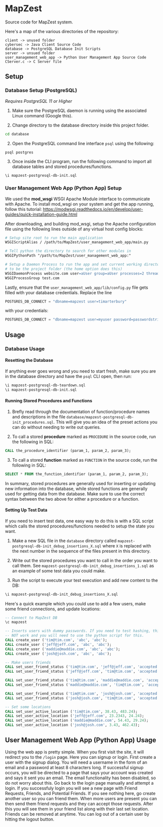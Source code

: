 # MapZest
Source code for MapZest system.

Here's a map of the various directories of the repository:
```
client -> unused folder
cybersec -> Java Client Source Code
database -> PostgreSQL Database Init Scripts
server -> unsued folder
user_management_web_app -> Python User Management App Source Code
CServer.c -> C Server file
```

## Setup

### Database Setup (PostgreSQL)
_Requires PostgreSQL 11 or Higher_

1. Make sure the PostgreSQL daemon is running using the associated Linux command
(Google this).

2. Change directory to the database directory inside this project folder.
```bash
cd database
```

2. Open the PostgreSQL command line interface `psql` using the following:
```bash
psql postgres
```

3. Once inside the CLI program, run the following command to import all database
tables and stored procedures/functions.
```bash
\i mapzest-postgresql-db-init.sql
```

### User Management Web App (Python App) Setup
We used the **mod_wsgi** WSGI Apache Module interface to communicate with Apache.
To install mod_wsgi on your system and get the app running, follow this tutorial:
https://modwsgi.readthedocs.io/en/develop/user-guides/quick-installation-guide.html

After downloading, and building mod_wsgi, setup the Apache configuration file
using the following lines outside of any virtual host config blocks:
```apache
# Setup site root to run the main application
WSGIScriptAlias / /path/to/MapZest/user_management_web_app/main.py

# Tell python the directory to search for other modules in
WSGIPythonPath "/path/to/MapZest/user_management_web_app:"

# Setup a Daemon Process to run the app and set current working directory app
# to be the project folder (the home option does this)
WSGIDaemonProcess website.com user=aUser group=aUser processes=2 threads=25 home=/path/to/MapZest/user_management_web_app
WSGIProcessGroup test.com
```

Lastly, ensure that the `user_management_web_app/lib/config.py` file gets filled
with your database credentials. Replace the line
```python
POSTGRES_DB_CONNECT = "dbname=mapzest user=timarterbury"
```
with your credentials:
```python
POSTGRES_DB_CONNECT = "dbname=mapzest user=myuser password=passwordstring"
```


## Usage

### Database Usage

#### Resetting the Database
If anything ever goes wrong and you need to start fresh, make sure you are in the
database directory and have the `psql` CLI open, then run:
```bash
\i mapzest-postgresql-db-teardown.sql
\i mapzest-postgresql-db-init.sql
```

#### Running Stored Procedures and Functions
1. Brefly read through the documentation of function/procedure names and
descriptions in the file `database/mapzest-postgresql-db-init_procedures.sql`.
This will give you an idea of the preset actions you can do without needing to
write out queries.

2. To call a stored **procedure** marked as `PROCEDURE` in the source code, run the
following in SQL:
```sql
CALL the_procedure_identifier (param_1, param_2, param_3);
```

3. To call a stored **function** marked as `FUNCTION` in the source code, run the
following in SQL:
```sql
SELECT * FROM the_function_identifier (param_1, param_2, param_3);
```

In summary, stored procedures are generally used for inserting or updating new
information into the database, while stored functions are generally used for
getting data from the database. Make sure to use the correct syntax between the
two above for either a procedure or a function.

#### Setting Up Test Data
If you need to insert test data, one easy way to do this is with a SQL script
which calls the stored procedures/functions needed to setup the state you want.

1. Make a new SQL file in the `database` directory called `mapzest-postgresql-db-init_debug_insertions_X.sql` where `X` is replaced with the
next number in the sequence of the files present in this directory.

2. Write out the stored procedures you want to call in the order you want to call
them. See `mapzest-postgresql-db-init_debug_insertions_1.sql` as an example of
some test data you could make.

3. Run the script to execute your test execution and add new content to the DB:
```bash
\i mapzest-postgresql-db-init_debug_insertions_X.sql
```

Here's a quick example which you could use to add a few users, make some friend
connections, and update locations:
```sql
-- Connect to MapZest DB
\c mapzest

-- Inserts users with dummy passwords. If you need to test hashing, this will
-- NOT work and you will need to use the python script for this.
CALL create_user ('tim@tim.com', 'abc', 'abc');
CALL create_user ('jeff@jeff.com', 'abc', 'abc');
CALL create_user ('maddie@maddie.com', 'abc', 'abc');
CALL create_user ('josh@josh.com', 'abc', 'abc');

-- Make users friends
CALL set_user_friend_status ('tim@tim.com', 'jeff@jeff.com', 'accepted');
CALL set_user_friend_status ('jeff@jeff.com', 'tim@tim.com', 'accepted');

CALL set_user_friend_status ('tim@tim.com', 'maddie@maddie.com', 'accepted');
CALL set_user_friend_status ('maddie@maddie.com', 'tim@tim.com', 'accepted');

CALL set_user_friend_status ('tim@tim.com', 'josh@josh.com', 'accepted');
CALL set_user_friend_status ('josh@josh.com', 'tim@tim.com', 'accepted');

-- Set some locations
CALL set_user_active_location ('tim@tim.com', 38.43, 483.24);
CALL set_user_active_location ('jeff@jeff.com', 23.2343, 24.24);
CALL set_user_active_location ('maddie@maddie.com', 54.43, 29.24);
CALL set_user_active_location ('josh@josh.com', 3.43, 462.43);
```

## User Management Web App (Python App) Usage
Using the web app is pretty simple. When you first visit the site, it will
redirect you to the `/login` page. Here you can signup or login. First create a
user with the signup dialog. You will need a username in the form of an email
and a password at least 8 characters long. If successful signup occurs, you will
be directed to a page that says your account was created and says it sent you
an email. The email functionality has been disabled, so do not worry about this.
Go back to the login page manually and attempt a login. If you successfuly login
you will see a new page with Friend Requests, Friends, and Potential Friends.
If you see nothing here, go create another user so you can friend them. When more
users are present you can then send them friend requests and they can accept those
requests. After this you will see them in your friend list along with their last
set location. Friends can be removed at anytime. You can log out of a certain user
by hitting the logout button.

